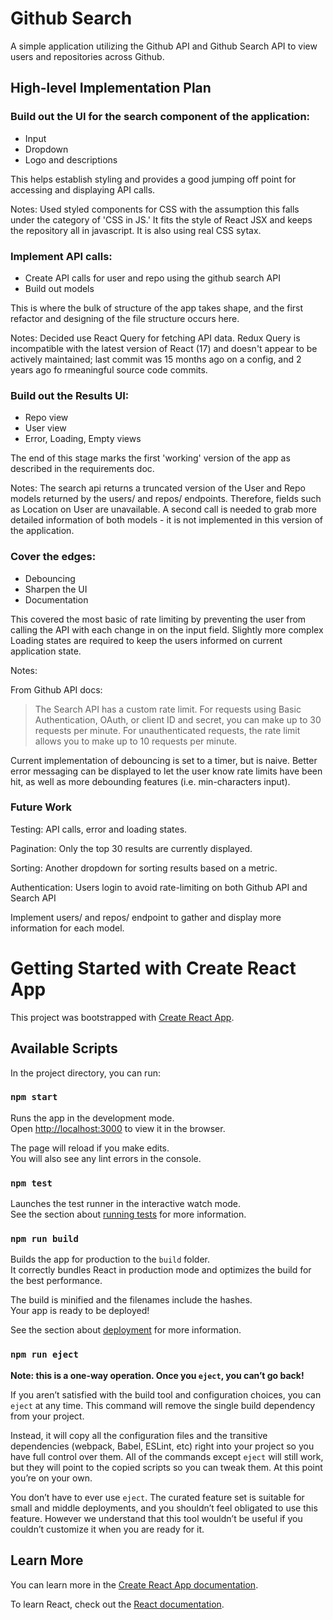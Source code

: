 # Github Search

A simple application utilizing the Github API and Github Search API to view
users and repositories across Github.

## High-level Implementation Plan

### Build out the UI for the search component of the application:

- Input
- Dropdown
- Logo and descriptions

This helps establish styling and provides a good jumping off point for accessing and displaying API calls.

Notes:
Used styled components for CSS with the assumption this falls under the category of 'CSS in JS.' It fits the style of React JSX and keeps the repository all in javascript. It is also using real CSS sytax.

### Implement API calls:

- Create API calls for user and repo using the github search API
- Build out models

This is where the bulk of structure of the app takes shape, and the first refactor and designing of the file structure occurs here.

Notes: Decided use React Query for fetching API data. Redux Query is incompatible with the latest version of React (17) and doesn't appear to be actively maintained; last commit was 15 months ago on a config, and 2 years ago fo rmeaningful source code commits.

### Build out the Results UI:

- Repo view
- User view
- Error, Loading, Empty views

The end of this stage marks the first 'working' version of the app as described in the requirements doc.

Notes:
The search api returns a truncated version of the User and Repo models returned by the users/ and repos/ endpoints. Therefore, fields such as Location on User are unavailable. A second call is needed to grab more detailed information of both models - it is not implemented in this version of the application.

### Cover the edges:

- Debouncing
- Sharpen the UI
- Documentation

This covered the most basic of rate limiting by preventing the user from calling the API with each change in on the input field. Slightly more complex Loading states are required to keep the users informed on current application state.

Notes:

From Github API docs:

> The Search API has a custom rate limit. For requests using Basic Authentication, OAuth, or client ID and secret, you can make up to 30 requests per minute. For unauthenticated requests, the rate limit allows you to make up to 10 requests per minute.

Current implementation of debouncing is set to a timer, but is naive. Better error messaging can be displayed to let the user know rate limits have been hit, as well as more debounding features (i.e. min-characters input).

### Future Work

Testing: API calls, error and loading states.

Pagination: Only the top 30 results are currently displayed.

Sorting: Another dropdown for sorting results based on a metric.

Authentication: Users login to avoid rate-limiting on both Github API and Search API

Implement users/ and repos/ endpoint to gather and display more information for each model.

# Getting Started with Create React App

This project was bootstrapped with [Create React App](https://github.com/facebook/create-react-app).

## Available Scripts

In the project directory, you can run:

### `npm start`

Runs the app in the development mode.\
Open [http://localhost:3000](http://localhost:3000) to view it in the browser.

The page will reload if you make edits.\
You will also see any lint errors in the console.

### `npm test`

Launches the test runner in the interactive watch mode.\
See the section about [running tests](https://facebook.github.io/create-react-app/docs/running-tests) for more information.

### `npm run build`

Builds the app for production to the `build` folder.\
It correctly bundles React in production mode and optimizes the build for the best performance.

The build is minified and the filenames include the hashes.\
Your app is ready to be deployed!

See the section about [deployment](https://facebook.github.io/create-react-app/docs/deployment) for more information.

### `npm run eject`

**Note: this is a one-way operation. Once you `eject`, you can’t go back!**

If you aren’t satisfied with the build tool and configuration choices, you can `eject` at any time. This command will remove the single build dependency from your project.

Instead, it will copy all the configuration files and the transitive dependencies (webpack, Babel, ESLint, etc) right into your project so you have full control over them. All of the commands except `eject` will still work, but they will point to the copied scripts so you can tweak them. At this point you’re on your own.

You don’t have to ever use `eject`. The curated feature set is suitable for small and middle deployments, and you shouldn’t feel obligated to use this feature. However we understand that this tool wouldn’t be useful if you couldn’t customize it when you are ready for it.

## Learn More

You can learn more in the [Create React App documentation](https://facebook.github.io/create-react-app/docs/getting-started).

To learn React, check out the [React documentation](https://reactjs.org/).
